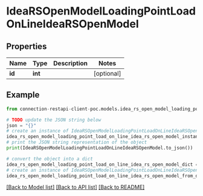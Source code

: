 # IdeaRSOpenModelLoadingPointLoadOnLineIdeaRSOpenModel


## Properties

Name | Type | Description | Notes
------------ | ------------- | ------------- | -------------
**id** | **int** |  | [optional] 

## Example

```python
from connection-restapi-client-poc.models.idea_rs_open_model_loading_point_load_on_line_idea_rs_open_model import IdeaRSOpenModelLoadingPointLoadOnLineIdeaRSOpenModel

# TODO update the JSON string below
json = "{}"
# create an instance of IdeaRSOpenModelLoadingPointLoadOnLineIdeaRSOpenModel from a JSON string
idea_rs_open_model_loading_point_load_on_line_idea_rs_open_model_instance = IdeaRSOpenModelLoadingPointLoadOnLineIdeaRSOpenModel.from_json(json)
# print the JSON string representation of the object
print(IdeaRSOpenModelLoadingPointLoadOnLineIdeaRSOpenModel.to_json())

# convert the object into a dict
idea_rs_open_model_loading_point_load_on_line_idea_rs_open_model_dict = idea_rs_open_model_loading_point_load_on_line_idea_rs_open_model_instance.to_dict()
# create an instance of IdeaRSOpenModelLoadingPointLoadOnLineIdeaRSOpenModel from a dict
idea_rs_open_model_loading_point_load_on_line_idea_rs_open_model_from_dict = IdeaRSOpenModelLoadingPointLoadOnLineIdeaRSOpenModel.from_dict(idea_rs_open_model_loading_point_load_on_line_idea_rs_open_model_dict)
```
[[Back to Model list]](../README.md#documentation-for-models) [[Back to API list]](../README.md#documentation-for-api-endpoints) [[Back to README]](../README.md)


